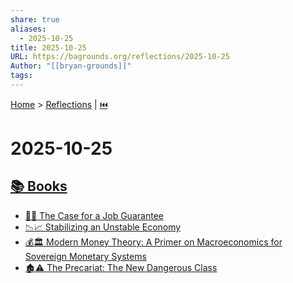 ```yaml
---
share: true
aliases:
  - 2025-10-25
title: 2025-10-25
URL: https://bagrounds.org/reflections/2025-10-25
Author: "[[bryan-grounds]]"
tags:
---
```

[Home](../index.md) > [Reflections](./index.md) | [⏮️](./2025-10-24.md)  
# 2025-10-25  
## [📚 Books](../books/index.md)  
- [💼✅ The Case for a Job Guarantee](../books/the-case-for-a-job-guarantee.md)  
- [📉📈 Stabilizing an Unstable Economy](../books/stabilizing-an-unstable-economy.md)  
- [💰🏛️ Modern Money Theory: A Primer on Macroeconomics for Sovereign Monetary Systems](../books/modern-money-theory-a-primer-on-macroeconomics-for-sovereign-monetary-systems.md)  
- [🏚️⚠️ The Precariat: The New Dangerous Class](../books/the-precariat-the-new-dangerous-class.md)